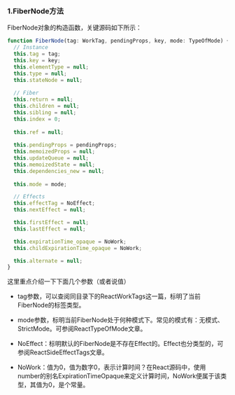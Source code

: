 ### 1.FiberNode方法

FiberNode对象的构造函数，关键源码如下所示：

```javascript
function FiberNode(tag: WorkTag, pendingProps, key, mode: TypeOfMode) {
  // Instance
  this.tag = tag;
  this.key = key;
  this.elementType = null;
  this.type = null;
  this.stateNode = null;
  
  // Fiber
  this.return = null;
  this.children = null;
  this.sibling = null;
  this.index = 0;
  
  this.ref = null;
  
  this.pendingProps = pendingProps;
  this.memoizedProps = null;
  this.updateQueue = null;
  this.memoizedState = null;
  this.dependencies_new = null;
  
  this.mode = mode;

  // Effects
  this.effectTag = NoEffect;
  this.nextEffect = null;

  this.firstEffect = null;
  this.lastEffect = null;

  this.expirationTime_opaque = NoWork;
  this.childExpirationTime_opaque = NoWork;

  this.alternate = null;
}
```

这里重点介绍一下下面几个参数（或者说值）

+ tag参数，可以查阅同目录下的ReactWorkTags这一篇，标明了当前FiberNode的标签类型。

+ mode参数，标明当前FiberNode处于何种模式下。常见的模式有：无模式、StrictMode。可参阅ReactTypeOfMode文章。

+ NoEffect：标明默认的FiberNode是不存在Effect的。Effect也分类型的，可参阅ReactSideEffectTags文章。
+ NoWork：值为0，值为数字0，表示计算时间？在React源码中，使用number的别名ExpirationTimeOpaque来定义计算时间，NoWork便属于该类型，其值为0，是个常量。
